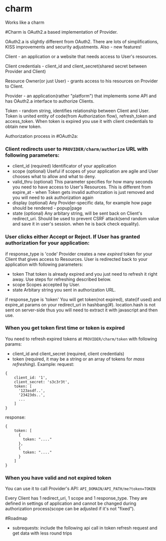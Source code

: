 charm
=====
Works like a charm

#Charm is OAuth2.a based implementation of Provider.

OAuth2.a is slightly different from OAuth2. There are lots of simplifications, KISS improvements and security adjustments. Also - new features! 

Client - an application or a website that needs access to User's resources.

Client credentials - client_id and client_secret(shared secret between Provider and Client)

Resource Owner(or just User) - grants access to his resources on Provider to Client. 

Provider - an application(rather "platform") that implements some API and has OAuth2.a interface to authorize Clients.

Token - random string, identifies relationship between Client and User. Token is united entity of code(from Authorization flow), refresh_token and access_token. When token is expired you use it with client credentials to obtain new token.

Authorization process in #OAuth2a:

### Client redirects user to `PROVIDER/charm/authorize` URL with following parameters:
* client_id (required)
Identificator of your application
* scope (optional)
Useful if scopes of your application are agile and User chooses what to allow and what to deny.
* valid_thru (optional)
This parameter specifies for how many seconds you need to have access to User's Resources. This is different from expire_at - when Token gets invalid authorization is just removed and you will need to ask authorization again
* display (optional)
Any Provider-specific data, for example how page should be rendered - popup|page
* state (optional)
Any arbitary string, will be sent back on Client's redirect_uri. Should be used to prevent CSRF attack(send random value and save it in user's session. when he is back check equality).

### User clicks either Accept or Reject. If User has granted authorization for your application:
if response_type is 'code'
Provider creates a new _expired_ token for your Client that gives access to Resources. User is redirected back to your application with following parameters:
* token
That token is already expired and you just need to refresh it right away. Use steps for refreshing described below.
* scope
Scopes accepted by User.
* state
Arbitary string you sent in authorization URL.

if response_type is 'token'
You will get token(not expired), state(if used) and expire_at params on your redirect_uri in hashbang(#). location.hash is not sent on server-side thus you will need to extract it with javascript and then use.

### When you get token first time or token is expired
You need to refresh expired tokens at `PROVIDER/charm/token` with following params:
* client_id and client_secret (required, client credentials)
* token (required, it may be a string or an array of tokens for _mass refreshing_).
Example:
request:

```
{
	client_id: '1',
	client_secret: 's3c3r3t',
	token: [
	  '123asdf..',
	  '23423ds..',
	  ...
	]
}
```

response:

```
{
	token: [
	  {
	    token: "...."
	  },
	  {
	    token: "...."
	  }
	]
}
```

### When you have valid and not expired token 
You can use it to call Provider's API:
`API_DOMAIN/API_PATH/me?token=TOKEN`


Every Client has 1 redirect_uri, 1 scope and 1 response_type. They are defined in settings of application and cannot be changed during authorization process(scope can be adjusted if it's not "fixed"). 


#Roadmap
* subrequests: include the following api call in token refresh request and get data with less round trips


